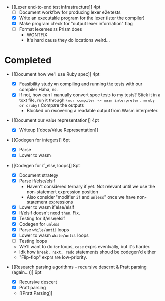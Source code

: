- [[Lexer end-to-end test infrastructure]]
	4pt
	- [ ] Document workflow for producing lexer e2e tests
	- [x] Write an executable program for the lexer (later the compiler)
	- [x] Make program check for "output lexer information" flag
	- [ ] Format lexemes as Prism does
		- WONTFIX
		- It's hard cause they do locations weird...

# Completed

- [[Document how we'll use Ruby spec]]
	4pt
	- [x] Feasibility study on compiling and running the tests with our compiler
		Haha, no.
	- [x] If not, how can I manually convert spec tests to my tests?
		Stick it in a text file, run it through 
		`(our compiler -> wasm interpreter, mruby or cruby)`
		Compare the outputs
		- Blocked on recovering a readable output from Wasm interpreter.

- [[Document our value representation]]
	4pt
	- [x] Writeup
		[[docs/Value Representation]]

- [[Codegen for integers]]
	6pt
	- [x] Parse
	- [x] Lower to wasm

- [[Codegen for if_else, loops]]
	8pt
	- [x] Document strategy
	- [x] Parse if/else/elsif
		- Haven't considered ternary if yet.
			Not relevant until we use the non-statement expression position
		- Also consider "modifier `if` and `unless`" once we have non-statement expressions
	- [x] Lower to wasm if/else/elsif
	- [x] If/elsif doesn't need `then`. Fix.
	- [x] Testing for if/else/elsif
	- [x] Codegen for `unless`
	- [x] Parse `while/until` loops
	- [x] Lower to wasm `while/until` loops
	- [ ] Testing loops
	- We'll want to do `for` loops,  `case` exprs eventually, but it's harder.
	- Idk how `break, next, redo` statements should be codegen'd either
	- "Flip-flop" exprs are low-priority.

- [[Research parsing algorithms – recursive descent & Pratt parsing (again...)]]
	6pt
	- [x] Recursive descent
	- [x] Pratt parsing
	- [[Pratt Parsing]]
